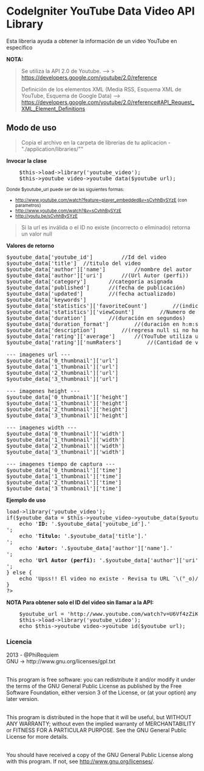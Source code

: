 # CodeIgniter YouTube Data Video API Library

<p>Esta libreria ayuda a obtener la información de un video YouTube en específico</p>

<strong>NOTA:</strong>
> Se utiliza la API 2.0 de Youtube. --> > https://developers.google.com/youtube/2.0/reference
>
> Definición de los elementos XML (Media RSS, Esquema XML de YouTube, Esquema de Google Data) --> https://developers.google.com/youtube/2.0/reference#API_Request_XML_Element_Definitions</p>


<h2>Modo de uso</h2>

> Copia el archivo en la carpeta de librerias de tu aplicacion - "./application/libraries/""

<strong>Invocar la clase</strong>

<pre>
	$this->load->library('youtube_video');
	$this->youtube_video->youtube_data($youtube_url);
</pre>

<small>Donde $youtube_url puede ser de las siguientes formas:
	<ul>
		<li>http://www.youtube.com/watch?feature=player_embedded&v=sCvhhBySYzE  (con parametros)</li>
		<li>http://www.youtube.com/watch?&v=sCvhhBySYzE</li>
		<li>http://youtu.be/sCvhhBySYzE</li>
	</ul>
</small>

>Si la url es inválida o el ID no existe (incorrecto o eliminado) retorna un valor null

<strong>Valores de retorno</strong>
<pre>
$youtube_data['youtube_id'] 		//Id del video
$youtube_data['title'] 	//titulo del video
$youtube_data['author']['name'] 		//nombre del autor
$youtube_data['author']['uri'] 		//(Url Autor (perfi))
$youtube_data['category'] 		//categoría asignada
$youtube_data['published'] 		//(fecha de publicación)
$youtube_data['updated'] 		//(fecha actualizado)
$youtube_data['keywords'] 		
$youtube_data['statistics']['favoriteCount'] 		//(indica el número de usuarios que han añadido un vídeo a su lista de favoritos.) (si no existe regresa null)
$youtube_data['statistics']['viewCount'] 		//Numero de veces visto (si no existe regresa null)
$youtube_data['duration'] 		//(duración en segundos)
$youtube_data['duration_format'] 		//(duración en h:m:s)
$youtube_data['description'] 		//(regresa null si no hay)
$youtube_data['rating']['average'] 		//(YouTube utiliza un sistema de puntuación de 1 a 5 en el que 1 es la puntuación más baja y 5 la mas alta.)
$youtube_data['rating']['numRaters'] 		//(Cantidad de votantes)

--- imagenes url ---
$youtube_data['0_thumbnail']['url']
$youtube_data['1_thumbnail']['url']
$youtube_data['2_thumbnail']['url']
$youtube_data['3_thumbnail']['url']

--- imagenes height ---
$youtube_data['0_thumbnail']['height']
$youtube_data['1_thumbnail']['height']
$youtube_data['2_thumbnail']['height']
$youtube_data['3_thumbnail']['height']

--- imagenes width ---
$youtube_data['0_thumbnail']['width']
$youtube_data['1_thumbnail']['width']
$youtube_data['2_thumbnail']['width']
$youtube_data['3_thumbnail']['width']

--- imagenes tiempo de captura ---
$youtube_data['0_thumbnail']['time']
$youtube_data['1_thumbnail']['time']
$youtube_data['2_thumbnail']['time']
$youtube_data['3_thumbnail']['time']
</pre>

<strong>Ejemplo de uso</strong>
<pre>
<?php
$youtube_url = 'http://www.youtube.com/watch?v=U6Vf4zZiKAA';
$this->load->library('youtube_video');
if($youtube_data = $this->youtube_video->youtube_data($youtube_url)) {
	echo '<strong>ID: </strong>'.$youtube_data['youtube_id'].'<br>';
	echo '<strong>Titulo: </strong>'.$youtube_data['title'].'<br>';
	echo '<strong>Autor: </strong>'.$youtube_data['author']['name'].'<br>';
	echo '<strong>Url Autor (perfi): </strong>'.$youtube_data['author']['uri'].'<br>';
} else {
	echo 'Upss!! El video no existe - Revisa tu URL ¯\(°_o)/¯';
}
?>
</pre>

<strong>NOTA Para obtener solo el ID del video sin llamar a la API:</strong>
<pre>
	$youtube_url = 'http://www.youtube.com/watch?v=U6Vf4zZiKAA';
	$this->load->library('youtube_video');
	echo $this->youtube_video->youtube_id($youtube_url);
</pre>

### Licencia
<p>
2013 - @PhiRequiem <br>
GNU -> http://www.gnu.org/licenses/gpl.txt <br><br>

This program is free software: you can redistribute it and/or modify it under the terms of the GNU General Public License as published by the Free Software Foundation, either version 3 of the License, or (at your option) any later version.<br><br>

This program is distributed in the hope that it will be useful,
but WITHOUT ANY WARRANTY; without even the implied warranty of
MERCHANTABILITY or FITNESS FOR A PARTICULAR PURPOSE.  See the
GNU General Public License for more details.<br><br>

You should have received a copy of the GNU General Public License
along with this program.  If not, see <http://www.gnu.org/licenses/>. </p>
